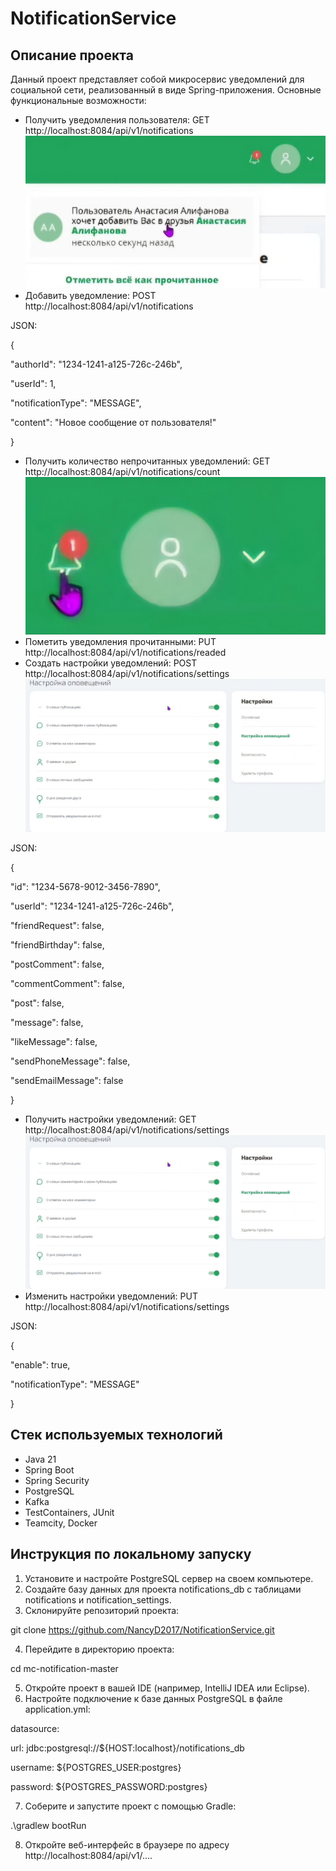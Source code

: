 # NotificationService

## Описание проекта
Данный проект представляет собой микросервис уведомлений для социальной сети, реализованный в виде Spring-приложения. Основные функциональные возможности:
 - Получить уведомления пользователя:  GET http://localhost:8084/api/v1/notifications
   ![Уведомления пользователя](img_1.png)
 - Добавить уведомление:   POST http://localhost:8084/api/v1/notifications

JSON:

  {

   "authorId": "1234-1241-a125-726c-246b",

   "userId": 1,

   "notificationType": "MESSAGE",

   "content": "Новое сообщение от пользователя!"

   }
   
 - Получить количество непрочитанных уведомлений:  GET http://localhost:8084/api/v1/notifications/count
   ![Счетчик непрочитанных уведомлений](img_2.png)
 - Пометить уведомления прочитанными:  PUT http://localhost:8084/api/v1/notifications/readed
 - Создать настройки уведомлений:  POST http://localhost:8084/api/v1/notifications/settings
   ![Экран настройки уведомлений](img.png)

JSON:

   {

   "id": "1234-5678-9012-3456-7890",

   "userId": "1234-1241-a125-726c-246b",

   "friendRequest": false,

   "friendBirthday": false,

   "postComment": false,

   "commentComment": false,

   "post": false,

   "message": false,

   "likeMessage": false,

   "sendPhoneMessage": false,

   "sendEmailMessage": false

}
 - Получить настройки уведомлений:  GET http://localhost:8084/api/v1/notifications/settings
   ![Экран настройки уведомлений](img.png)
 - Изменить настройки уведомлений:  PUT http://localhost:8084/api/v1/notifications/settings

JSON:

{

"enable": true,

"notificationType": "MESSAGE"

}

## Стек используемых технологий

* Java 21
* Spring Boot
* Spring Security
* PostgreSQL
* Kafka
* TestContainers, JUnit
* Teamcity, Docker

## Инструкция по локальному запуску

1. Установите и настройте PostgreSQL сервер на своем компьютере.
2. Создайте базу данных для проекта notifications_db с таблицами notifications и notification_settings.
3. Склонируйте репозиторий проекта:

git clone https://github.com/NancyD2017/NotificationService.git

4. Перейдите в директорию проекта:

cd mc-notification-master

5. Откройте проект в вашей IDE (например, IntelliJ IDEA или Eclipse).
6. Настройте подключение к базе данных PostgreSQL в файле application.yml:

datasource:

url: jdbc:postgresql://${HOST:localhost}/notifications_db

username: ${POSTGRES_USER:postgres}

password: ${POSTGRES_PASSWORD:postgres}

7. Соберите и запустите проект с помощью Gradle:

.\gradlew bootRun

8. Откройте веб-интерфейс в браузере по адресу http://localhost:8084/api/v1/....
